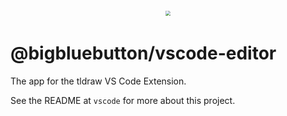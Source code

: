 <div style="text-align: center; transform: scale(.5);">
  <img src="https://github.com/tldraw/tldraw/raw/main/assets/card-repo.png"/>
</div>

# @bigbluebutton/vscode-editor

The app for the tldraw VS Code Extension.

See the README at `vscode` for more about this project.
